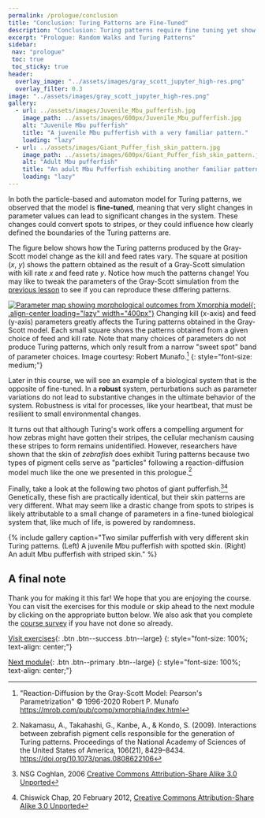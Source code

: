 ```yaml
---
permalink: /prologue/conclusion
title: "Conclusion: Turing Patterns are Fine-Tuned"
description: "Conclusion: Turing patterns require fine tuning yet show how cells and chemicals can self-organize into complex spatial motifs."
excerpt: "Prologue: Random Walks and Turing Patterns"
sidebar:
 nav: "prologue"
 toc: true
 toc_sticky: true
header:
  overlay_image: "../assets/images/gray_scott_jupyter_high-res.png"
  overlay_filter: 0.3
image: "../assets/images/gray_scott_jupyter_high-res.png"
gallery:
  - url: ../assets/images/Juvenile_Mbu_pufferfish.jpg
    image_path: ../assets/images/600px/Juvenile_Mbu_pufferfish.jpg
    alt: "Juvenile Mbu pufferfish"
    title: "A juvenile Mbu pufferfish with a very familiar pattern."
    loading: "lazy"
  - url: ../assets/images/Giant_Puffer_fish_skin_pattern.jpg
    image_path: ../assets/images/600px/Giant_Puffer_fish_skin_pattern.jpg
    alt: "Adult Mbu pufferfish"
    title: "An adult Mbu Pufferfish exhibiting another familiar pattern."
    loading: "lazy"
---
```


In both the particle-based and automaton model for Turing patterns, we observed that the model is **fine-tuned**, meaning that very slight changes in parameter values can lead to significant changes in the system. These changes could convert spots to stripes, or they could influence how clearly defined the boundaries of the Turing patterns are.

The figure below shows how the Turing patterns produced by the Gray-Scott model change as the kill and feed rates vary. The square at position (*x*, *y*) shows the pattern obtained as the result of a Gray-Scott simulation with kill rate *x* and feed rate *y*. Notice how much the patterns change! You may like to tweak the parameters of the Gray-Scott simulation from the [previous lesson](gray-scott) to see if you can reproduce these differing patterns.

[![Parameter map showing morphological outcomes from Xmorphia model](../assets/images/600px/xmorphia-parameter-map.jpg){: .align-center loading="lazy" width="400px"}](../assets/images/xmorphia-parameter-map.jpg)
Changing kill (x-axis) and feed (y-axis) parameters greatly affects the Turing patterns obtained in the Gray-Scott model. Each small square shows the patterns obtained from a given choice of feed and kill rate.  Note that many choices of parameters do not produce Turing patterns, which only result from a narrow "sweet spot" band of parameter choices. Image courtesy: Robert Munafo.[^robert]
{: style="font-size: medium;"}

Later in this course, we will see an example of a biological system that is the opposite of fine-tuned. In a **robust** system, perturbations such as parameter variations do not lead to substantive changes in the ultimate behavior of the system.  Robustness is vital for processes, like your heartbeat, that must be resilient to small environmental changes.

It turns out that although Turing's work offers a compelling argument for how zebras might have gotten their stripes, the cellular mechanism causing these stripes to form remains unidentified. However, researchers have shown that the skin of *zebrafish* does exhibit Turing patterns because two types of pigment cells serve as "particles" following a reaction-diffusion model much like the one we presented in this prologue.[^zebrafish]

Finally, take a look at the following two photos of giant pufferfish.[^youngfish][^pufferfish] Genetically, these fish are practically identical, but their skin patterns are very different. What may seem like a drastic change from spots to stripes is likely attributable to a small change of parameters in a fine-tuned biological system that, like much of life, is powered by randomness.

{% include gallery caption="Two similar pufferfish with very different skin Turing patterns. (Left) A juvenile Mbu pufferfish with spotted skin. (Right) An adult Mbu pufferfish with striped skin." %}

## A final note

Thank you for making it this far! We hope that you are enjoying the course. You can visit the exercises for this module or skip ahead to the next module by clicking on the appropriate button below. We also ask that you complete the <a href="https://forms.gle/egmmBxGtBciDPYNS8" target="_blank">course survey</a> if you have not done so already.

[Visit exercises](exercises){: .btn .btn--success .btn--large}
{: style="font-size: 100%; text-align: center;"}

[Next module](../motifs/home){: .btn .btn--primary .btn--large}
{: style="font-size: 100%; text-align: center;"}

[^robert]: "Reaction-Diffusion by the Gray-Scott Model: Pearson's Parametrization" © 1996-2020 Robert P. Munafo https://mrob.com/pub/comp/xmorphia/index.html

[^zebrafish]: Nakamasu, A., Takahashi, G., Kanbe, A., & Kondo, S. (2009). Interactions between zebrafish pigment cells responsible for the generation of Turing patterns. Proceedings of the National Academy of Sciences of the United States of America, 106(21), 8429–8434. https://doi.org/10.1073/pnas.0808622106

[^youngfish]: NSG Coghlan, 2006 [Creative Commons Attribution-Share Alike 3.0 Unported](https://creativecommons.org/licenses/by-sa/3.0/deed.en)

[^pufferfish]: Chiswick Chap, 20 February 2012, [Creative Commons Attribution-Share Alike 3.0 Unported](https://creativecommons.org/licenses/by-sa/3.0/deed.en)
